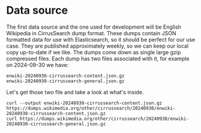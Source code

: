 # Data source

The first data source and the one used for development will be English Wikipedia in CirrusSearch dump format. These dumps contain JSON formatted data for use with Elasticsearch, so it should be perfect for our use case. They are published approximately weekly, so we can keep our local copy up-to-date if we like. The dumps come down as single large gzip compressed files. Each dump has two files associated with it, for example on 2024-09-30 we have:

```text
enwiki-20240930-cirrussearch-content.json.gz
enwiki-20240930-cirrussearch-general.json.gz
```

Let's get those two file and take a look at what's inside.

```text
curl --output enwiki-20240930-cirrussearch-content.json.gz https://dumps.wikimedia.org/other/cirrussearch/20240930/enwiki-20240930-cirrussearch-content.json.gz
curl https://dumps.wikimedia.org/other/cirrussearch/20240930/enwiki-20240930-cirrussearch-general.json.gz
```

